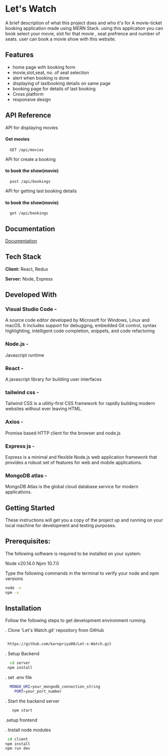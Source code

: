 
# Let's Watch

A brief description of what this project does and who it's for
A movie-ticket booking application made using MERN Stack.
using this application you can book select your movie, slot for that movie , seat prefrence and number of seats.
user can book a movie show with this website.


## Features

- home page with booking form 
- movie,slot,seat, no. of seat selection
- alert when booking is done 
- displaying of lastbooking details on same page 
- booking page for details of last booking 
- Cross platform
- responsive design 



## API Reference


API for displaying movies
#### Get movies

```http
  GET /api/movies
```

API for create a booking
#### to book the show(movie)

```http
  post /api/bookings
```
API for getting last booking details
#### to book the show(movie)

```http
  get /api/bookings
```



## Documentation

[Documentation](https://documenter.getpostman.com/view/41724314/2sB2cVeMpR)


## Tech Stack

**Client:** React, Redux 

**Server:** Node, Express


## Developed With

### Visual Studio Code -
 A source code editor developed by Microsoft for Windows, Linux and macOS. It includes support for debugging, embedded Git control, syntax highlighting, intelligent code completion, snippets, and code refactoring

### Node.js - 
Javascript runtime

### React -
 A javascript library for building user interfaces


### tailwind css -
Tailwind CSS is a utility-first CSS framework for rapidly building modern websites without ever leaving  HTML.

### Axios -
 Promise based HTTP client for the browser and node.js

### Express js -
 Express is a minimal and flexible Node.js web application framework that provides a robust set of features for web and mobile applications.

### MongoDB atlas - 
MongoDB Atlas is the global cloud database service for modern applications.


## Getting Started

These instructions will get you a copy of the project up and running on your local machine for development and testing purposes.

## Prerequisites: 

 The following software is required to be installed on your system:

Node v20.14.0
Npm 10.7.0

Type the following commands in the terminal to verify your node and npm versions
```bash
node -v
npm -v
```

## Installation
Follow the following steps to get development environment running.

. Clone 'Let's Watch.git' repository from GitHub 

 ```bash

  https://github.com/karnpriya08/Let-s-Watch.git

```
. Setup Backend

```bash
  cd server
 npm install

```

. set .env file 

```bash
  MONGO_URI=your_mongodb_connection_string
    PORT=your_port_number
```

. Start the backend server
```bash
   npm start
```
.setup frontend 

. Install node modules

 ```bash
  cd client
npm install
npm run dev

```


